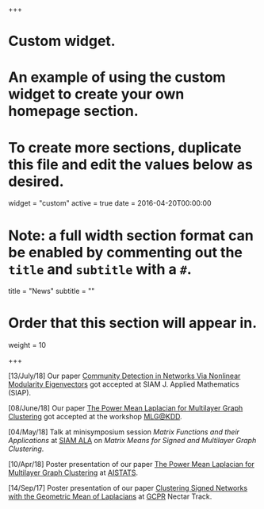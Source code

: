 +++
# Custom widget.
# An example of using the custom widget to create your own homepage section.
# To create more sections, duplicate this file and edit the values below as desired.
widget = "custom"
active = true
date = 2016-04-20T00:00:00

# Note: a full width section format can be enabled by commenting out the `title` and `subtitle` with a `#`.
title = "News"
subtitle = ""

# Order that this section will appear in.
weight = 10

+++

[13/July/18] Our paper [Community Detection in Networks Via Nonlinear Modularity Eigenvectors](#publications) got accepted at SIAM J. Applied Mathematics (SIAP).

[08/June/18] Our paper [The Power Mean Laplacian for Multilayer Graph Clustering](#publications) got accepted at the workshop [MLG@KDD](http://www.mlgworkshop.org/2018/).

[04/May/18]  Talk at minisymposium session *Matrix Functions and their Applications* at [SIAM ALA](http://www.math.hkbu.edu.hk/siam-ala18/) on *Matrix Means for Signed and Multilayer Graph Clustering*.

[10/Apr/18] Poster presentation of our paper [The Power Mean Laplacian for Multilayer Graph Clustering](#publications) at [AISTATS](https://www.aistats.org/aistats2018/).

[14/Sep/17]  Poster presentation of our paper [Clustering Signed Networks with the Geometric Mean of Laplacians](#publications) at [GCPR](https://gcpr2017.dmi.unibas.ch/en/) Nectar Track.
